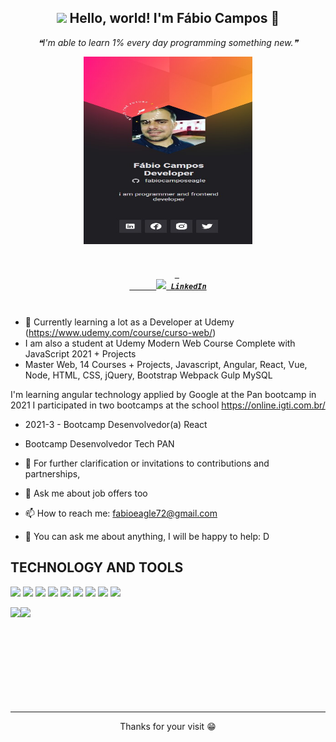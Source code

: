 <div align='center'>
<h2 align='center'> 
  <img src="https://github.com/rajput2107/rajput2107/blob/master/Assets/Earth.gif" width="24px" /> Hello, world! I'm Fábio Campos 👋
</h2>
 <p align='center'><i>❝I'm able to learn 1% every day programming something new.❞</i></p>
</div>
<p align="center">
  <img src="images/card.png" alt="card" padding="12px" width="270px" height="300px length="150px"/>
  </p>
<h5 align="center">
  <code>
    <a target="_blank" href="https://www.linkedin.com/in/fábiocamposeagle" title="LinkedIn"> 
      <img width="22" src="https://github.com/zumrudu-anka/zumrudu-anka/blob/master/images/linkedin.svg"> LinkedIn</a>
  </code>
  
</h5>


     
- 💼 Currently learning a lot as a Developer at Udemy (https://www.udemy.com/course/curso-web/)
- I am also a student at Udemy Modern Web Course Complete with JavaScript 2021 + Projects
-  Master Web, 14 Courses + Projects, Javascript, Angular, React, Vue, Node, HTML, CSS, jQuery, Bootstrap Webpack Gulp MySQL

I'm learning angular technology applied by Google at the Pan bootcamp
in 2021 I participated in two bootcamps at the school https://online.igti.com.br/

-  2021-3 - Bootcamp Desenvolvedor(a) React
-  Bootcamp Desenvolvedor Tech PAN 

- 💌 For further clarification or invitations to contributions and partnerships,
- 💬 Ask me about job offers too
- 📫 How to reach me: fabioeagle72@gmail.com 
- 💬 You can ask me about anything, I will be happy to help: D
<!--## Sobre mim
- 💼 Atualmente aprendendo muito como Desenvolvedor na Udemy (https://www.udemy.com/course/curso-web/)
- Também sou estudante da Udemy Curso Web Moderno Completo com JavaScript 2021 + Projetos
  Domine Web, 14 Cursos + Projetos, Javascript, Angular, React, Vue, Node, HTML, CSS, jQuery, Bootstrap Webpack Gulp MySQL
 👩‍💻 Também sou estudante Full Stack pela [Labenu](https://www.labenu.com.br/) 
- 💌 Para maiores esclarecimentos ou convites para contribuições e parcerias,
- 💬 Pode me perguntar sobre qualquer coisa, ficarei feliz em ajudar :D
- -->

## TECHNOLOGY AND TOOLS
 
<img src='https://img.shields.io/badge/HTML-E34F26?style=for-the-badge&logo=html&logoColor=white' /> <img src='https://img.shields.io/badge/CSS-1572B6?style=for-the-badge&logo=css&logoColor=white' /> <img src='https://img.shields.io/badge/JavaScript-F7DF1E?style=for-the-badge&logo=javascript&logoColor=black' /> <img src='https://img.shields.io/badge/TypeScript-007ACC?style=for-the-badge&logo=typescript&logoColor=white' /> <img src='https://img.shields.io/badge/React-20232A?style=for-the-badge&logo=react&logoColor=61DAFB' /> <img src='https://img.shields.io/badge/C%23-239120?style=for-the-badge&logo=c-sharp&logoColor=white' /> <img src='https://img.shields.io/badge/Git-F05032?style=for-the-badge&logo=git&logoColor=white' /> <img src='https://img.shields.io/badge/nextJs-32d2f0?style=for-the-badge&logo=nextJs&logoColor=white' /> <img src='https://img.shields.io/badge/angular-32d2f0?style=for-the-badge&logo=angular&logoColor=red' /> 
<p align="center">
  <a href="https://github.com/fabiocamposeagle">
    <img height="150em" align="left" src="https://github-readme-stats.vercel.app/api?username=fabiocamposeagle&show_icons=true" />
    <img height="150em" align="left" src="https://github-readme-stats.vercel.app/api/top-langs/?username=fabiocamposeagle&layout=compact" />
  </a>
</p>
<br />
<br />
<br />
<br />
<br />
<br />
<br />
<br />
<br />
<hr />

<p align='center'> Thanks for your visit 😁</p>
<!--
**fabiocamposeagle/fabiocamposeagle** is a ✨ _special_ ✨ repository because its `README.md` (this file) appears on your GitHub profile.

Here are some ideas to get you started:

- 🔭 I’m currently working on ...
- 🌱 I’m currently learning ...
- 👯 I’m looking to collaborate on ...
- 🤔 I’m looking for help with ...
- 💬 Ask me about ...
- 📫 How to reach me: ...
- 😄 Pronouns: ...
- ⚡ Fun fact: ...
-->



